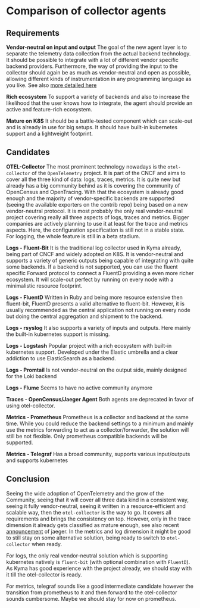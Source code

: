 # Comparison of collector agents

## Requirements

**Vendor-neutral on input and output**
The goal of the new agent layer is to separate the telemetry data collection from the actual backend technology. It should be possible to integrate with a lot of different vendor specific backend providers. Furthermore, the way of providing the input to the collector should again be as much as vendor-neutral and open as possible, allowing different kinds of instrumentation in any programming language as you like.
See also [more detailed here](../observability-opentelemtry)

**Rich ecosystem**
To support a variety of backends and also to increase the likelihood that the user knows how to integrate, the agent should provide an active and feature-rich ecosystem.

**Mature on K8S**
It should be a battle-tested component which can scale-out and is already in use for big setups. It should have built-in kubernetes support and a lightweight footprint.

## Candidates

**OTEL-Collector**
The most prominent technology nowadays is the `otel-collector` of the `OpenTelemetry` project. It is part of the CNCF and aims to cover all the three kind of data: logs, traces, metrics.
It is quite new but already has a big community behind as it is covering the community of OpenCensus and OpenTracing. With that the ecosystem is already good enough and the majority of vendor-specific backends are supported (seeing the available exporters on the contrib repo) being based on a new vendor-neutral protocol.
It is most probably the only real vendor-neutral project covering really all three aspects of logs, traces and metrics.
Bigger companies are actively planning to use it at least for the trace and metrics aspects. Here, the configuration specification is still not in a stable state. For logging, the whole feature is still in a beta stadium.

**Logs - Fluent-Bit**
It is the traditional log collector used in Kyma already, being part of CNCF and widely adopted on K8S. It is vendor-neutral and supports a variety of generic outputs being capable of integrating with quite some backends. If a backend is not supported, you can use the fluent specific Forward protocol to connect a FluentD providing a even more richer ecosystem. It will scale-out perfect by running on every node with a minimalistic resource footprint.

**Logs - FluentD**
Written in Ruby and being more resource extensive then fluent-bit, FluentD presents a valid alternative to fluent-bit. However, it is usually recommended as the central application not running on every node but doing the central aggregation and shipment to the backend.

**Logs - rsyslog**
It also supports a variety of inputs and outputs. Here mainly the built-in kubernetes support is missing.

**Logs - Logstash**
Popular project with a rich ecosystem with built-in kubernetes support. Developed under the Elastic umbrella and a clear addiction to use ElasticSearch as a backend.

**Logs - Promtail**
Is not vendor-neutral on the output side, mainly designed for the Loki backend

**Logs - Flume**
Seems to have no active community anymore

**Traces - OpenCensus/Jaeger Agent**
Both agents are deprecated in favor of using otel-collector.

**Metrics - Prometheus**
Prometheus is a collector and backend at the same time. While you could reduce the backend settings to a minimum and mainly use the metrics forwarding to act as a collector/forwarder, the solution will still be not flexible. Only prometheus compatible backends will be supported.

**Metrics - Telegraf**
Has a broad community, supports various input/outputs and supports kubernetes
## Conclusion

Seeing the wide adoption of OpenTelemetry and the grow of the Community, seeing that it will cover all three data kind in a consistent way, seeing it fully vendor-neutral, seeing it written in a resource-efficient and scalable way, then the `otel-collector` is the way to go. It covers all requirements and brings the consistency on top.
However, only in the trace dimension it already gets classified as mature enough, see also recent [announcement](https://www.jaegertracing.io/docs/1.21/opentelemetry/) of jaeger. In the metrics and log dimension it might be good to still stay on some alternative solution, being ready to switch to `otel-collector` when ready.

For logs, the only real vendor-neutral solution which is supporting kubernetes natively is `fluent-bit` (with optional combination with `FluentD`). As Kyma has good experience with the project already, we should stay with it till the otel-collector is ready.

For metrics, telegraf sounds like a good intermediate candidate however the transition from prometheus to it and then forward to the otel-collector sounds cumbersome. Maybe we should stay for now on prometheus.